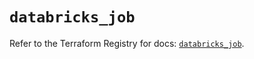 # `databricks_job`

Refer to the Terraform Registry for docs: [`databricks_job`](https://registry.terraform.io/providers/databricks/databricks/1.79.0/docs/resources/job).
